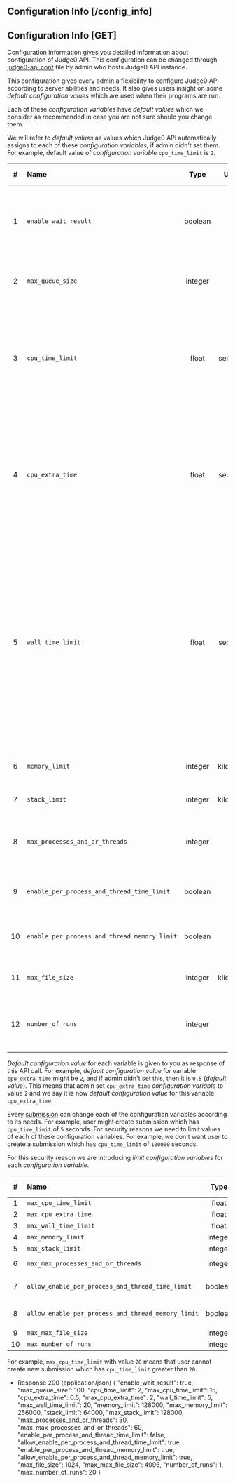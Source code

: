 ## Configuration Info [/config_info]
## Configuration Info [GET]
Configuration information gives you detailed information about configuration of Judge0 API.
This configuration can be changed through [judge0-api.conf](https://github.com/judge0/api/blob/master/judge0-api.conf.default)
file by admin who hosts Judge0 API instance.

This configuration gives every admin a flexibility to configure Judge0 API according to server abilities and needs. It also gives users
insight on some *default configuration values* which are used when their programs are run.

Each of these *configuration variables* have *default values* which we consider as recommended in case you are not sure should you change them.

We will refer to *default values* as values which Judge0 API automatically assigns to each of these *configuration variables*,
if admin didn't set them. For example, default value of *configuration variable* `cpu_time_limit` is `2`.

|#    |Name|Type |Unit |Description|Default Value|
|:---:|:---|:---:|:---:|:----------|:------------|
|1|`enable_wait_result`|boolean||If enabled user can request to synchronously wait for submission result on submission create.|true|
|2|`max_queue_size`|integer||Maximum number of submissions that can wait in queue.|100|
|3|`cpu_time_limit`|float|second|Default runtime limit for every program (in seconds). Decimal numbers are allowed. Time in which the OS assigns the processor to different tasks is not counted.|2|
|4|`cpu_extra_time`|float|second|When a time limit is exceeded, wait for extra time, before killing the program. This has the advantage that the real execution time is reported, even though it slightly exceeds the limit.|0.5|
|5|`wall_time_limit`|float|second|Limit wall-clock time in seconds. Decimal numbers are allowed. This clock measures the time from the start of the program to its exit, for an external event. We recommend to use `cpu_time_limit` as the main limit, but set `wall_time_limit` to a much higher value as a precaution against sleeping programs.|5|
|6|`memory_limit`|integer|kilobyte|Limit address space of the program in kilobytes.|128000|
|7|`stack_limit`|integer|kilobyte|Limit process stack in kilobytes.|64000|
|8|`max_processes_and_or_threads`|integer||Maximum number of processes and/or threads program can create.|30|
|9|`enable_per_process_and_thread_time_limit`|boolean||If `true` then `cpu_time_limit` will be used as per process and thread.|false|
|10|`enable_per_process_and_thread_memory_limit`|boolean||If `true` then `memory_limit` will be used as per process and thread.|true|
|11|`max_file_size`|integer|kilobyte|Limit size of files created (or modified) by the program.|1024|
|12|`number_of_runs`|integer||Run each program this many times and take average of time and memory.|1|

*Default configuration value* for each variable is given to you as response of this API call. For example, *default configuration value*
for variable `cpu_extra_time` might be `2`, and if admin didn't set this, then it is `0.5` (*default value*).
This means that admin set `cpu_extra_time` *configuration variable* to value `2` and we say it is now *default configuration value* for this
variable `cpu_extra_time`.

Every [submission](#submissions-submission) can change each of the configuration variables according to its needs. For example,
user might create submission which has `cpu_time_limit` of `5` seconds. For security reasons we need to limit values of each of these
configuration variables. For example, we don't want user to create a submission which has `cpu_time_limit` of `100000` seconds.

For this security reason we are introducing *limit configuration variables* for each *configuration variable*.

|#    |Name|Type |Unit |Description|Default Value|
|:---:|:---|:---:|:---:|:----------|:------------|
|1|`max_cpu_time_limit`|float|second|Maximum custom `cpu_time_limit`|15|
|2|`max_cpu_extra_time`|float|second|Maximum custom `cpu_extra_time`|2|
|3|`max_wall_time_limit`|float|second|Maximum custom `wall_time_limit`|20|
|4|`max_memory_limit`|integer|kilobyte|Maximum custom `memory_limit`|256000|
|5|`max_stack_limit`|integer|kilobyte|Maximum custom `stack_limit`|128000|
|6|`max_max_processes_and_or_threads`|integer||Maximum custom `max_processes_and_or_threads`|60|
|7|`allow_enable_per_process_and_thread_time_limit`|boolean||If `false` user won't be able to set `enable_per_process_and_thread_time_limit` to `true`|true|
|8|`allow_enable_per_process_and_thread_memory_limit`|boolean||If `false` user won't be able to set `enable_per_process_and_thread_memory_limit` to `true`|true|
|9|`max_max_file_size`|integer|kilobyte|Maximux custom `max_file_size`|4096|
|10|`max_number_of_runs`|integer||Maximum custom `number_of_runs`|20|

For example, `max_cpu_time_limit` with value `20` means that user cannot create new submission which has `cpu_time_limit` greater than `20`.

+ Response 200 (application/json)
    {
        "enable_wait_result": true,
        "max_queue_size": 100,
        "cpu_time_limit": 2,
        "max_cpu_time_limit": 15,
        "cpu_extra_time": 0.5,
        "max_cpu_extra_time": 2,
        "wall_time_limit": 5,
        "max_wall_time_limit": 20,
        "memory_limit": 128000,
        "max_memory_limit": 256000,
        "stack_limit": 64000,
        "max_stack_limit": 128000,
        "max_processes_and_or_threads": 30,
        "max_max_processes_and_or_threads": 60,
        "enable_per_process_and_thread_time_limit": false,
        "allow_enable_per_process_and_thread_time_limit": true,
        "enable_per_process_and_thread_memory_limit": true,
        "allow_enable_per_process_and_thread_memory_limit": true,
        "max_file_size": 1024,
        "max_max_file_size": 4096,
        "number_of_runs": 1,
        "max_number_of_runs": 20
    }
